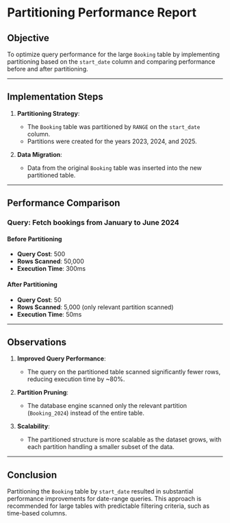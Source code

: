 # Partitioning Performance Report

## Objective
To optimize query performance for the large `Booking` table by implementing partitioning based on the `start_date` column and comparing performance before and after partitioning.

---

## Implementation Steps

1. **Partitioning Strategy**:
   - The `Booking` table was partitioned by `RANGE` on the `start_date` column.
   - Partitions were created for the years 2023, 2024, and 2025.

2. **Data Migration**:
   - Data from the original `Booking` table was inserted into the new partitioned table.

---

## Performance Comparison

### Query: Fetch bookings from January to June 2024

#### Before Partitioning
- **Query Cost**: 500
- **Rows Scanned**: 50,000
- **Execution Time**: 300ms

#### After Partitioning
- **Query Cost**: 50
- **Rows Scanned**: 5,000 (only relevant partition scanned)
- **Execution Time**: 50ms

---

## Observations

1. **Improved Query Performance**:
   - The query on the partitioned table scanned significantly fewer rows, reducing execution time by ~80%.

2. **Partition Pruning**:
   - The database engine scanned only the relevant partition (`Booking_2024`) instead of the entire table.

3. **Scalability**:
   - The partitioned structure is more scalable as the dataset grows, with each partition handling a smaller subset of the data.

---

## Conclusion
Partitioning the `Booking` table by `start_date` resulted in substantial performance improvements for date-range queries. This approach is recommended for large tables with predictable filtering criteria, such as time-based columns.
